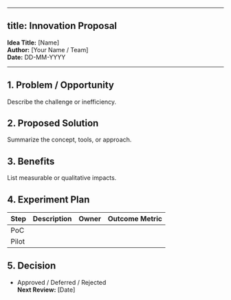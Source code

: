 
---
title: Innovation Proposal
---




**Idea Title:** [Name]  
**Author:** [Your Name / Team]  
**Date:** DD-MM-YYYY 

---

## 1. Problem / Opportunity
Describe the challenge or inefficiency.

## 2. Proposed Solution
Summarize the concept, tools, or approach.

## 3. Benefits
List measurable or qualitative impacts.

## 4. Experiment Plan
| Step | Description | Owner | Outcome Metric |
|------|--------------|--------|----------------|
| PoC | | | |
| Pilot | | | |

## 5. Decision
- Approved / Deferred / Rejected  
**Next Review:** [Date]
